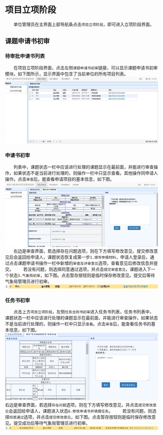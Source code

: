# 项目立项阶段
　　单位管理员在主界面上部导航条点击`项目立项阶段`，即可进入立项阶段界面。
## 课题申请书初审
### 待审批申请书列表
　　在项目立项阶段界面，点击左侧`课题申请书初审`链接，可以显示课题申请书初审模块，如下图所示，显示界面中包含了当前单位的所有项目列表。
![单位管理员初审](../images/requisition/unitRequisitionApply.jpg)

### 申请书初审
　　列表中，课题状态一栏中应该进行处理的课题显示在最前面，并能进行审查操作，如果状态不是当前进行处理的，则操作一栏中只显示查看。其他操作同申请人操作。点击`审查`后，能查看申请项目的基本信息，如下图。
![审查](../images/requisition/unitExame.jpg)   
　　右边是审查界面，若选择存在问题选项，则在下方填写修改意见，提交修改意见后会返回给申请人，课题状态恢复成第一步`1.填写申报材料`，申请人登录后，通过点击课题申请书操作一栏中新增的`审查及评审意见`选项，查看意见后修改信息并提交。
　　若没有问题，则选择同意通过选项，并点击`提交审查意见`，课题进入下一个状态`3.气象局初审`，如下图。点击暂存按钮则是临时保存修改意见。提交后等待气象局管理员进行初审。
![课状态转变](../images/requisition/unit3.jpg)  

### 任务书初审
　　点击上方`项目立项阶段`，左侧`任务合同书初审`进入任务书列表，任务书列表中，课题状态一栏中应该进行处理的课题显示在最前面，并能进行审查操作，如果状态不是当前进行处理的，则操作一栏中只显示`查看`。点击`审查`后，能查看任务书的基本信息，如下图。
![](assets/markdown-img-paste-20170803092504781.png)
　　右边是审查界面，若选择`存在问题`选项，则在下方填写修改意见，并点击`提交修改意见`会返回给申请人，课题进入状态`6.修改申请书并填报任务`。
　　若没有问题，则选择`同意通过`选项，并点击`提交修改意见`，如下图。点击暂存按钮则是临时保存修改意见。提交成功后等待气象局管理员进行初审。
![](assets/markdown-img-paste-20170803092753125.png)
